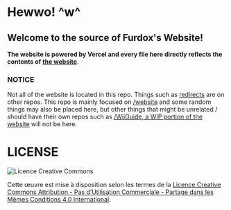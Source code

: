 # Hewwo! ^w^
## Welcome to the source of Furdox's Website!
**The website is powered by Vercel and every file here directly reflects the contents of [the website](https://website.furdox.tk/)**.

### NOTICE
Not all of the website is located in this repo. Things such as [redirects](https://github.com/furdox/r) are on other repos. This repo is mainly focused on [/website](http://furdox.tk/website) and some random things may also be placed here, but other things that might be unrelated / should have their own repos such as [/WiiGuide, a WIP portion of the website](http://furdox.tk/WiiGuide) will not be here.

# LICENSE
![Licence Creative Commons](https://i.creativecommons.org/l/by-nc-sa/4.0/88x31.png)

Cette œuvre est mise à disposition selon les termes de la [Licence Creative Commons Attribution - Pas d’Utilisation Commerciale - Partage dans les Mêmes Conditions 4.0 International](http://creativecommons.org/licenses/by-nc-sa/4.0/).
